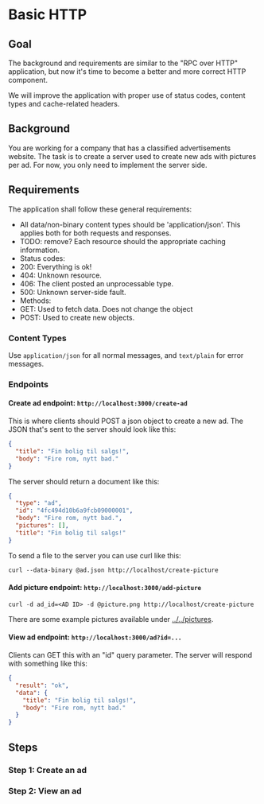 Basic HTTP
==========

Goal
----

The background and requirements are similar to the "RPC over HTTP"
application, but now it's time to become a better and more correct
HTTP component.

We will improve the application with proper use of status codes,
content types and cache-related headers.

Background
----------

You are working for a company that has a classified advertisements
website. The task is to create a server used to create new ads with
pictures per ad. For now, you only need to implement the server side.

Requirements
------------

The application shall follow these general requirements:

* All data/non-binary content types should be 'application/json'. This
  applies both for both requests and responses.
* TODO: remove? Each resource should the appropriate caching information.
* Status codes:
 * 200: Everything is ok!
 * 404: Unknown resource.
 * 406: The client posted an unprocessable type.
 * 500: Unknown server-side fault.
* Methods:
 * GET: Used to fetch data. Does not change the object
 * POST: Used to create new objects.

### Content Types

Use `application/json` for all normal messages, and `text/plain` for
error messages.

### Endpoints

#### Create ad endpoint: `http://localhost:3000/create-ad`

This is where clients should POST a json object to create a new ad.
The JSON that's sent to the server should look like this:

~~~json
{
  "title": "Fin bolig til salgs!",
  "body": "Fire rom, nytt bad."
}
~~~

The server should return a document like this:

~~~json
{
  "type": "ad",
  "id": "4fc494d10b6a9fcb09000001", 
  "body": "Fire rom, nytt bad.", 
  "pictures": [], 
  "title": "Fin bolig til salgs!"
}
~~~

To send a file to the server you can use curl like this:

    curl --data-binary @ad.json http://localhost/create-picture

#### Add picture endpoint: `http://localhost:3000/add-picture`

    curl -d ad_id=<AD ID> -d @picture.png http://localhost/create-picture

There are some example pictures available under [../../pictures](../../pictures/).

#### View ad endpoint:  `http://localhost:3000/ad?id=...`
 
Clients can GET this with an "id" query parameter. The server will
respond with something like this:

~~~json
{
  "result": "ok",
  "data": {
    "title": "Fin bolig til salgs!",
    "body": "Fire rom, nytt bad."
  }
}
~~~

Steps
-----

### Step 1: Create an ad


### Step 2: View an ad

